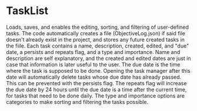 # TaskList
Loads, saves, and enables the editing, sorting, and filtering of user-defined tasks.
The code automatically creates a file (ObjectiveLog.json) if said file doesn't already exist in the project, and stores any future created tasks in the fiile.
Each task contains a name, description, created, edited, and "due" date, a persists and repeats flag, and a type and importance.
Name and description are self explanatory, and the created and edited dates are just in case that information is later useful to the user.
The due date is the time where the task is supposed to be done. Opening the task manager after this date will automatically delete tasks whose due date has already passed.
This can be prevented with the persists flag. The repeats flag will increase the due date by 24 hours until the due date is a time after the current time, for tasks that need to be done daily.
The type and importance options are categories to make sorting and filtering the tasks possible.
